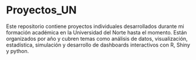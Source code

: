 # Proyectos_UN
Este repositorio contiene proyectos individuales desarrollados durante mi formación académica en la Universidad del Norte hasta el momento. Están organizados por año y cubren temas como análisis de datos, visualización, estadística, simulación y desarrollo de dashboards interactivos con R, Shiny y python.
